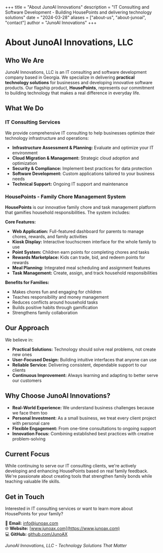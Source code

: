 +++
title = "About JunoAI Innovations"
description = "IT Consulting and Software Development - Building HousePoints and delivering technology solutions"
date = "2024-03-28"
aliases = ["about-us", "about-junoai", "contact"]
author = "JunoAI Innovations"
+++

# About JunoAI Innovations, LLC

## Who We Are

JunoAI Innovations, LLC is an IT consulting and software development company based in Georgia. We specialize in delivering **practical technology solutions** for businesses and developing innovative software products. Our flagship product, **HousePoints**, represents our commitment to building technology that makes a real difference in everyday life.

## What We Do

### IT Consulting Services
We provide comprehensive IT consulting to help businesses optimize their technology infrastructure and operations:

- **Infrastructure Assessment & Planning:** Evaluate and optimize your IT environment
- **Cloud Migration & Management:** Strategic cloud adoption and optimization
- **Security & Compliance:** Implement best practices for data protection
- **Software Development:** Custom applications tailored to your business needs
- **Technical Support:** Ongoing IT support and maintenance

### HousePoints - Family Chore Management System

**HousePoints** is our innovative family chore and task management platform that gamifies household responsibilities. The system includes:

**Core Features:**
- **Web Application:** Full-featured dashboard for parents to manage chores, rewards, and family activities
- **Kiosk Display:** Interactive touchscreen interface for the whole family to use
- **Point System:** Children earn points for completing chores and tasks
- **Rewards Marketplace:** Kids can trade, bid, and redeem points for rewards
- **Meal Planning:** Integrated meal scheduling and assignment features
- **Task Management:** Create, assign, and track household responsibilities

**Benefits for Families:**
- Makes chores fun and engaging for children
- Teaches responsibility and money management
- Reduces conflicts around household tasks
- Builds positive habits through gamification
- Strengthens family collaboration

## Our Approach

We believe in:
- **Practical Solutions:** Technology should solve real problems, not create new ones
- **User-Focused Design:** Building intuitive interfaces that anyone can use
- **Reliable Service:** Delivering consistent, dependable support to our clients
- **Continuous Improvement:** Always learning and adapting to better serve our customers

## Why Choose JunoAI Innovations?

- **Real-World Experience:** We understand business challenges because we face them too
- **Personal Investment:** As a small business, we treat every client project with personal care
- **Flexible Engagement:** From one-time consultations to ongoing support
- **Innovation Focus:** Combining established best practices with creative problem-solving

## Current Focus

While continuing to serve our IT consulting clients, we're actively developing and enhancing HousePoints based on real family feedback. We're passionate about creating tools that strengthen family bonds while teaching valuable life skills.

## Get in Touch

Interested in IT consulting services or want to learn more about HousePoints for your family?

📧 **Email:** [info@junoax.com](mailto:info@junoax.com)  
🌐 **Website:** [www.junoax.com](https://www.junoax.com)  
💻 **GitHub:** [github.com/JunoAX](https://github.com/JunoAX)

*JunoAI Innovations, LLC - Technology Solutions That Matter*

